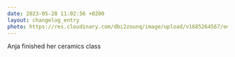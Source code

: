 ```yaml
---
date: 2023-05-28 11:02:56 +0200
layout: changelog_entry
photo: https://res.cloudinary.com/dbi2zounq/image/upload/v1685264567/omiw57vpjne6scghjjo1.jpg
---
```

Anja finished her ceramics class
